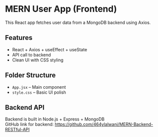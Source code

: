 # MERN User App (Frontend)

This React app fetches user data from a MongoDB backend using Axios.

## Features

- React + Axios + useEffect + useState
- API call to backend
- Clean UI with CSS styling

## Folder Structure

- `App.jsx` – Main component
- `style.css` – Basic UI polish

## Backend API

Backend is built in Node.js + Express + MongoDB  
GitHub link for backend: https://github.com/464ylalwani/MERN-Backend-RESTful-API
